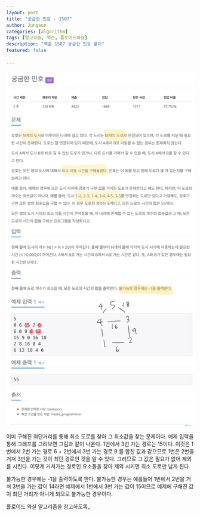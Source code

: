 ```yaml
---
layout: post
title: "궁금한 민호 - 1507"
author: Jungeun
categories: [algorithm]
tags: [알고리즘, 백준, 플로이드와샬]
description: "백준 1507 궁금한 민호 풀이"
featured: false

---
```


![1507](/assets/images/boj/1507_boj.png)

이미 구해진 최단거리를 통해 최소 도로를 찾아 그 최소값을 찾는 문제이다. 예제 입력을 통해 그래프를 그려보면 그림과 같이 나온다. 1번에서 3번 가는 경로는 15이다. 이것은 1번에서 2번 가는 경로 6 + 2번에서 3번 가는 경로 9 를 합친 값과 같으므로 1번은 2번을 거쳐 3번을 가는 것이 최단 경로인 것을 알 수 있다. 그러므로 그 값은 필요가 없어 제외를 시킨다. 이렇게 거쳐가는 경로인 요소들을 찾아 제외 시키면 최소 도로만 남게 된다. 

불가능한 경우에는 -1을 출력하도록 한다. 불가능한 경우는 예를들어 1번에서 2번을 거쳐 3번을 가는 값이 14라면 예제에서 1번에서 3번 가는 값이 15이므로 예제에 구해진 값이 최단 거리가 아니게 되므로 불가능한 경우이다. 

플로이드 와샬 알고리즘을 참고하도록,,

<script src="https://gist.github.com/JungeunKwon/fe8e18ee06a1bcb3c93515cb716b3587.js"></script>